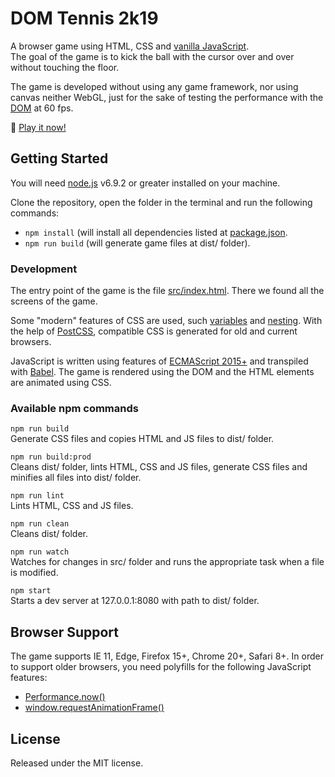 # DOM Tennis 2k19
A browser game using HTML, CSS and [vanilla JavaScript](http://vanilla-js.com/).  
The goal of the game is to kick the ball with the cursor over and over without touching the floor.

The game is developed without using any game framework, nor using canvas neither WebGL, just for
the sake of testing the performance with the [DOM](https://en.wikipedia.org/wiki/Document_Object_Model) at 60 fps.

&#x1F3BE; [Play it now!](https://raohmaru.com/lab/game/dom-tennis-2k18/)

## Getting Started
You will need [node.js](https://nodejs.org/en/) v6.9.2 or greater installed on your machine.

Clone the repository, open the folder in the terminal and run the following commands:

- `npm install` (will install all dependencies listed at [package.json](https://github.com/raohmaru/DOM-Tennis-2k18/blob/master/package.json).
- `npm run build` (will generate game files at dist/ folder).

### Development
The entry point of the game is the file [src/index.html](https://github.com/raohmaru/DOM-Tennis-2k18/blob/master/src/index.html).
There we found all the screens of the game.

Some "modern" features of CSS are used, such [variables](https://www.w3.org/TR/css-variables/) and
[nesting](http://tabatkins.github.io/specs/css-nesting/). With the help of [PostCSS](http://postcss.org/),
compatible CSS is generated for old and current browsers.

JavaScript is written using features of [ECMAScript 2015+](https://github.com/lukehoban/es6features#readme)
and transpiled with [Babel](https://babeljs.io/). The game is rendered using the DOM and the HTML
elements are animated using CSS.

### Available npm commands
`npm run build`  
Generate CSS files and copies HTML and JS files to dist/ folder.

`npm run build:prod`  
Cleans dist/ folder, lints HTML, CSS and JS files, generate CSS files and minifies all files into
dist/ folder.

`npm run lint`  
Lints HTML, CSS and JS files.

`npm run clean`  
Cleans dist/ folder.

`npm run watch`  
Watches for changes in src/ folder and runs the appropriate task when a file is modified.

`npm start`  
Starts a dev server at 127.0.0.1:8080 with path to dist/ folder.

## Browser Support
The game supports IE 11, Edge, Firefox 15+, Chrome 20+, Safari 8+.
In order to support older browsers, you need polyfills for the following JavaScript features:

- [Performance.now()](https://developer.mozilla.org/en-US/docs/Web/API/Performance/now)
- [window.requestAnimationFrame()](https://developer.mozilla.org/en-US/docs/Web/API/window/requestAnimationFrame)

## License
Released under the MIT license.
